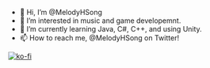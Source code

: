 



- 👋 Hi, I’m @MelodyHSong
- 👀 I’m interested in music and game developemnt.
- 🌱 I’m currently learning Java, C#, C++, and using Unity.
- 📫 How to reach me, @MelodyHSong on Twitter!

[![ko-fi](https://ko-fi.com/img/githubbutton_sm.svg)](https://ko-fi.com/N4N237XNM)


<!---
MelodyHSong/MelodyHSong is a ✨ special ✨ repository because its `README.md` (this file) appears on your GitHub profile.
You can click the Preview link to take a look at your changes.
--->
